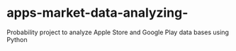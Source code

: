 # apps-market-data-analyzing-
Probability project to analyze Apple Store and Google Play data bases using Python
